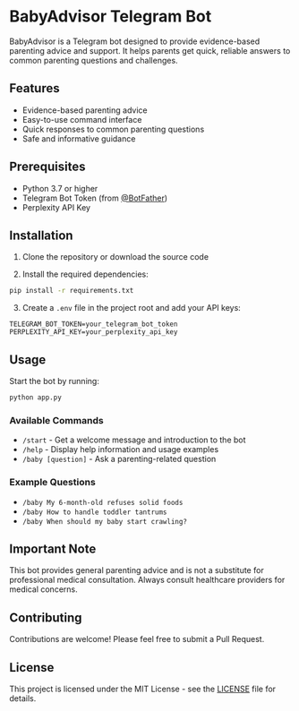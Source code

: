 # BabyAdvisor Telegram Bot

BabyAdvisor is a Telegram bot designed to provide evidence-based parenting advice and support. It helps parents get quick, reliable answers to common parenting questions and challenges.

## Features

- Evidence-based parenting advice
- Easy-to-use command interface
- Quick responses to common parenting questions
- Safe and informative guidance

## Prerequisites

- Python 3.7 or higher
- Telegram Bot Token (from [@BotFather](https://t.me/botfather))
- Perplexity API Key

## Installation

1. Clone the repository or download the source code

2. Install the required dependencies:
```bash
pip install -r requirements.txt
```

3. Create a `.env` file in the project root and add your API keys:
```
TELEGRAM_BOT_TOKEN=your_telegram_bot_token
PERPLEXITY_API_KEY=your_perplexity_api_key
```

## Usage

Start the bot by running:
```bash
python app.py
```

### Available Commands

- `/start` - Get a welcome message and introduction to the bot
- `/help` - Display help information and usage examples
- `/baby [question]` - Ask a parenting-related question

### Example Questions

- `/baby My 6-month-old refuses solid foods`
- `/baby How to handle toddler tantrums`
- `/baby When should my baby start crawling?`

## Important Note

This bot provides general parenting advice and is not a substitute for professional medical consultation. Always consult healthcare providers for medical concerns.

## Contributing

Contributions are welcome! Please feel free to submit a Pull Request.

## License

This project is licensed under the MIT License - see the [LICENSE](LICENSE) file for details.